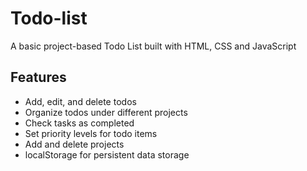 
# Todo-list
A basic project-based Todo List built with HTML, CSS and JavaScript 

##  Features  
-  Add, edit, and delete todos  
-  Organize todos under different projects  
-  Check tasks as completed  
-  Set priority levels for todo items
-  Add and delete projects
-  localStorage for persistent data storage
